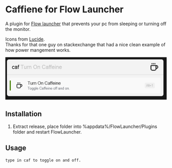 Caffiene for Flow Launcher
==================
A plugin for [Flow launcher](https://github.com/Flow-Launcher/Flow.Launcher) that prevents your pc from sleeping or turning off the monitor.

Icons from [Lucide](https://lucide.dev/).  
Thanks for that one guy on stackexchange that had a nice clean example of how power mangement works.

![caffeine](./caffdisplay.png)

## Installation
1. Extract release, place folder into %appdata%/FlowLauncher/Plugins folder and restart FlowLauncher.

## Usage
    type in caf to toggle on and off.
